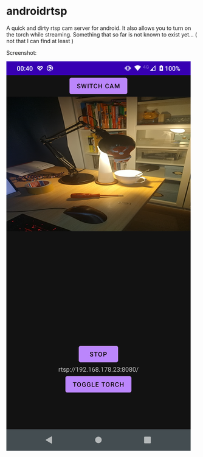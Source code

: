 # androidrtsp
A quick and dirty rtsp cam server for android. It also allows you to turn on the torch while streaming.
Something that so far is not known to exist yet... ( not that I can find at least )

Screenshot:

![Alt text](/screenshots/Screenshot_20210516-004009.png?raw=true "Screenshot of android application")
